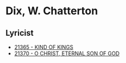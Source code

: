 # Dix, W. Chatterton

## Lyricist

- [21365 - KIND OF KINGS](/hymns/21365.md)
- [21370 - O CHRIST, ETERNAL SON OF GOD](/hymns/21370.md)


